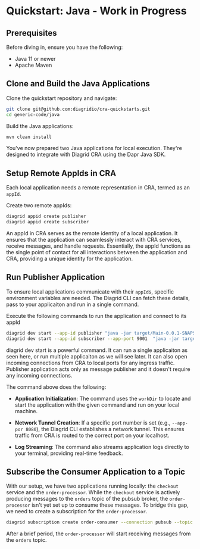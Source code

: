 # Quickstart: Java - Work in Progress
 
## Prerequisites
Before diving in, ensure you have the following:

- Java 11 or newer
- Apache Maven
 
## Clone and Build the Java Applications
Clone the quickstart repository and navigate:

```bash
git clone git@github.com:diagridio/cra-quickstarts.git
cd generic-code/java
```

Build the Java applications:

```bash
mvn clean install
```
You've now prepared two Java applications for local execution. They're designed to integrate with Diagrid CRA using the Dapr Java SDK.

## Setup Remote AppIds in CRA
Each local application needs a remote representation in CRA, termed as an `appId`.

Create two remote appIds:

```bash
diagrid appid create publisher
diagrid appid create subscriber
```
An appId in CRA serves as the remote identity of a local application. It ensures that the application can seamlessly interact with CRA services, receive messages, and handle requests. Essentially, the appId functions as the single point of contact for all interactions between the application and CRA, providing a unique identity for the application.




## Run Publisher Application
To ensure local applications communicate with their `appId`s, specific environment variables are needed. The Diagrid CLI can fetch these details, pass to your applicaiton and run in a single command.

Execute the following commands to run the application and connect to its appId

```bash
diagrid dev start --app-id publisher "java -jar target/Main-0.0.1-SNAPSHOT.jar"
diagrid dev start --app-id subscriber --app-port 9001  "java -jar target/Main-0.0.1-SNAPSHOT.jar --port=9001"
```
diagrid dev start is a powerful command. It can run a single applicaiton as seen here, or run multiple applicaiton as we will see later. It can also open incoming connections from CRA to local ports for any ingress traffic. Publisher application acts only as message publisher and it doesn't require any incoming connections.

The command above does the following:

- **Application Initialization**: The command uses the `workDir` to locate and start the application with the given command and run on your local machine.

- **Network Tunnel Creation**: If a specific port number is set (e.g., `--app-por 8080`), the Diagrid CLI establishes a network tunnel. This ensures traffic from CRA is routed to the correct port on your localhost.

- **Log Streaming**: The command also streams application logs directly to your terminal, providing real-time feedback.

## Subscribe the Consumer Application to a Topic

With our setup, we have two applications running locally: the `checkout` service and the `order-processor`. While the `checkout` service is actively producing messages to the `orders` topic of the pubsub broker, the `order-processor` isn't yet set up to consume these messages. To bridge this gap, we need to create a subscription for the `order-processor`.

```bash
diagrid subscription create order-consumer --connection pubsub --topic orders --route /subscribe --scopes subscriber
```

After a brief period, the `order-processor` will start receiving messages from the `orders` topic.
 